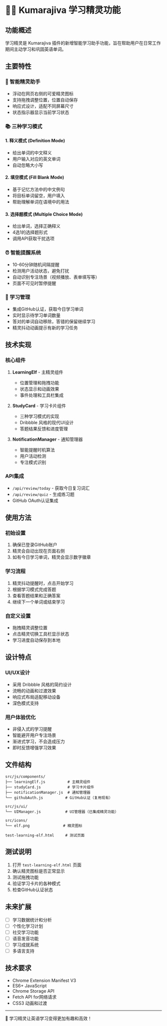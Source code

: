 # 🧚‍♀️ Kumarajiva 学习精灵功能

## 功能概述

学习精灵是 Kumarajiva 插件的新增智能学习助手功能，旨在帮助用户在日常工作期间主动学习和巩固英语单词。

## 主要特性

### 🌟 智能精灵助手
- 浮动在网页右侧的可爱精灵图标
- 支持拖拽调整位置，位置自动保存
- 响应式设计，适配不同屏幕尺寸
- 状态指示器显示当前学习状态

### 📚 三种学习模式

#### 1. 释义模式 (Definition Mode)
- 给出单词的中文释义
- 用户输入对应的英文单词
- 自动忽略大小写

#### 2. 填空模式 (Fill Blank Mode)  
- 基于记忆方法中的中文例句
- 将目标单词留空，用户填入
- 帮助理解单词在语境中的用法

#### 3. 选择题模式 (Multiple Choice Mode)
- 给出单词，选择正确释义
- 4选1的选择题形式
- 调用API获取干扰选项

### ⏰ 智能提醒系统
- 10-60分钟随机间隔提醒
- 检测用户活动状态，避免打扰
- 自动识别专注场景（视频播放、表单填写等）
- 页面不可见时暂停提醒

### 🎯 学习管理
- 集成GitHub认证，获取今日学习单词
- 实时显示待学习单词数量
- 答对的单词自动移除，答错的保留继续学习
- 精灵抖动动画提示有新的学习任务

## 技术实现

### 核心组件

1. **LearningElf** - 主精灵组件
   - 位置管理和拖拽功能
   - 状态显示和动画效果
   - 事件处理和工具栏集成

2. **StudyCard** - 学习卡片组件
   - 三种学习模式的实现
   - Dribbble 风格的现代UI设计
   - 答题结果反馈和进度管理

3. **NotificationManager** - 通知管理器
   - 智能提醒时机算法
   - 用户活动检测
   - 专注模式识别

### API集成
- `/api/review/today` - 获取今日复习词汇
- `/api/review/quiz` - 生成练习题
- GitHub OAuth认证集成

## 使用方法

### 初始设置
1. 确保已登录GitHub账户
2. 精灵会自动出现在页面右侧
3. 如有今日学习单词，精灵会显示数字徽章

### 学习流程
1. 精灵抖动提醒时，点击开始学习
2. 根据学习模式完成答题
3. 查看答题结果和正确答案
4. 继续下一个单词或结束学习

### 自定义设置
- 拖拽精灵调整位置
- 点击精灵切换工具栏显示状态
- 学习进度自动保存到本地

## 设计特点

### UI/UX设计
- 采用 Dribbble 风格的简约设计
- 流畅的动画和过渡效果
- 响应式布局适配移动设备
- 深色模式支持

### 用户体验优化
- 非侵入式的学习提醒
- 智能避开用户专注场景
- 渐进式学习，不会造成压力
- 即时反馈增强学习效果

## 文件结构

```
src/js/components/
├── learningElf.js          # 主精灵组件
├── studyCard.js            # 学习卡片组件
├── notificationManager.js  # 通知管理器
└── githubAuth.js          # GitHub认证（复用现有）

src/js/ui/
└── UIManager.js           # UI管理器（已集成精灵功能）

src/icons/
└── elf.png               # 精灵图标

test-learning-elf.html     # 测试页面
```

## 测试说明

1. 打开 `test-learning-elf.html` 页面
2. 确认精灵图标是否正常显示
3. 测试拖拽功能
4. 验证学习卡片的各种模式
5. 检查GitHub认证状态

## 未来扩展

- [ ] 学习数据统计和分析
- [ ] 个性化学习计划
- [ ] 社交学习功能
- [ ] 语音发音功能
- [ ] 学习成就系统
- [ ] 多语言支持

## 技术要求

- Chrome Extension Manifest V3
- ES6+ JavaScript
- Chrome Storage API
- Fetch API for网络请求
- CSS3 动画和过渡

---

🎉 学习精灵让英语学习变得更加有趣和高效！ 